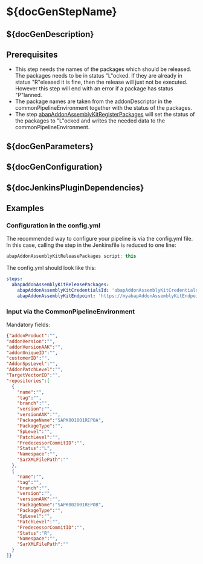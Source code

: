 # ${docGenStepName}

## ${docGenDescription}

## Prerequisites

* This step needs the names of the packages which should be released. The packages needs to be in status "L"ocked. If they are already in status "R"eleased it is fine, then the release will just not be executed. However this step will end with an error if a package has status "P"lanned.
* The package names are taken from the addonDescriptor in the commonPipelineEnvironment together with the status of the packages.
* The step [abapAddonAssemblyKitRegisterPackages](https://sap.github.io/jenkins-library/steps/abapAddonAssemblyKitRegisterPackages) will set the status of the packages to "L"ocked and writes the needed data to the commonPipelineEnvironment.

## ${docGenParameters}

## ${docGenConfiguration}

## ${docJenkinsPluginDependencies}

## Examples

### Configuration in the config.yml

The recommended way to configure your pipeline is via the config.yml file. In this case, calling the step in the Jenkinsfile is reduced to one line:

```groovy
abapAddonAssemblyKitReleasePackages script: this
```

The config.yml should look like this:

```yaml
steps:
  abapAddonAssemblyKitReleasePackages:
    abapAddonAssemblyKitCredentialsId: 'abapAddonAssemblyKitCredentialsId',
    abapAddonAssemblyKitEndpoint: 'https://myabapAddonAssemblyKitEndpoint.com',
```

### Input via the CommonPipelineEnvironment

Mandatory fields:

```json
{"addonProduct":"",
"addonVersion":"",
"addonVersionAAK":"",
"addonUniqueID":"",
"customerID":"",
"AddonSpsLevel":"",
"AddonPatchLevel":"",
"TargetVectorID":"",
"repositories":[
  {
    "name":"",
    "tag":"",
    "branch":"",
    "version":"",
    "versionAAK":"",
    "PackageName":"SAPK001001REPOA",
    "PackageType":"",
    "SpLevel":"",
    "PatchLevel":"",
    "PredecessorCommitID":"",
    "Status":"L",
    "Namespace":"",
    "SarXMLFilePath":""
  },
  {
    "name":"",
    "tag":"",
    "branch":"",
    "version":"",
    "versionAAK":"",
    "PackageName":"SAPK002001REPOB",
    "PackageType":"",
    "SpLevel":"",
    "PatchLevel":"",
    "PredecessorCommitID":"",
    "Status":"R",
    "Namespace":"",
    "SarXMLFilePath":""
  }
]}
```
